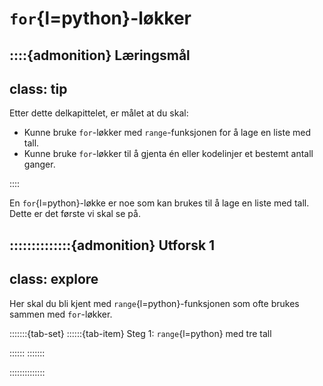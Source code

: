 # `for`{l=python}-løkker

::::{admonition} Læringsmål
---
class: tip
---
Etter dette delkapittelet, er målet at du skal:
* Kunne bruke `for`-løkker med `range`-funksjonen for å lage en liste med tall. 
* Kunne bruke `for`-løkker til å gjenta én eller kodelinjer et bestemt antall ganger.

::::

En `for`{l=python}-løkke er noe som kan brukes til å lage en liste med tall. Dette er det første vi skal se på.

::::::::::::::{admonition} Utforsk 1
---
class: explore
---

Her skal du bli kjent med `range`{l=python}-funksjonen som ofte brukes sammen med `for`-løkker.



:::::::{tab-set}
::::::{tab-item} Steg 1: `range`{l=python} med tre tall

::::::
:::::::

::::::::::::::
